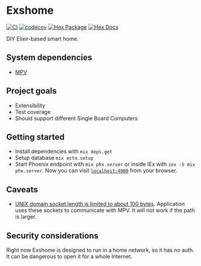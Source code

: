 # Exshome

[![CI](https://github.com/exshome/exshome/workflows/CI/badge.svg?branch=main)](https://github.com/exshome/exshome/actions/workflows/ci.yml?query=branch%3Amain)
[![codecov](https://codecov.io/gh/exshome/exshome/branch/main/graph/badge.svg?token=N0HBNURO8P)](https://codecov.io/gh/exshome/exshome)
[![Hex Package](https://img.shields.io/hexpm/v/exshome.svg?color=green)](https://hex.pm/packages/exshome)
[![Hex Docs](https://img.shields.io/badge/hex-docs-blue.svg)](https://hexdocs.pm/exshome)

DIY Elixir-based smart home.

## System dependencies
- [MPV](https://mpv.io/)

## Project goals
- Extensibility
- Test coverage
- Should support different Single Board Computers

## Getting started
- Install dependencies with `mix deps.get`
- Setup database `mix ecto.setup`
- Start Phoenix endpoint with `mix phx.server` or inside IEx with `iex -S mix phx.server`. Now you can visit [`localhost:4000`](http://localhost:4000) from your browser.

## Caveats
- [UNIX domain socket length is limited to about 100 bytes](https://unix.stackexchange.com/questions/367008/why-is-socket-path-length-limited-to-a-hundred-chars). Application uses these sockets to communicate with MPV. It will not work if the path is larger.

## Security considerations
Right now Exshome is designed to run in a home network, so it has no auth. It can be dangerous to open it for a whole Internet.
